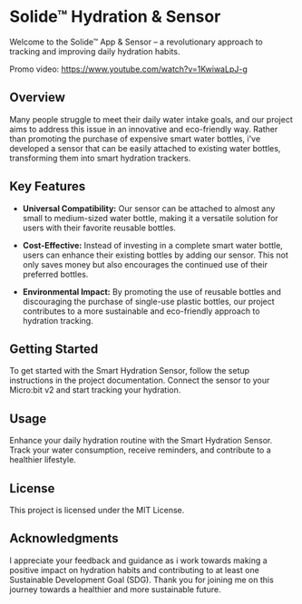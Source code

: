 # Solide™ Hydration & Sensor

Welcome to the  Solide™ App & Sensor – a revolutionary approach to tracking and improving daily hydration habits.

Promo video: https://www.youtube.com/watch?v=1KwiwaLpJ-g

## Overview

Many people struggle to meet their daily water intake goals, and our project aims to address this issue in an innovative and eco-friendly way. Rather than promoting the purchase of expensive smart water bottles, i've developed a sensor that can be easily attached to existing water bottles, transforming them into smart hydration trackers.

## Key Features

- **Universal Compatibility:** Our sensor can be attached to almost any small to medium-sized water bottle, making it a versatile solution for users with their favorite reusable bottles.
  
- **Cost-Effective:** Instead of investing in a complete smart water bottle, users can enhance their existing bottles by adding our sensor. This not only saves money but also encourages the continued use of their preferred bottles.

- **Environmental Impact:** By promoting the use of reusable bottles and discouraging the purchase of single-use plastic bottles, our project contributes to a more sustainable and eco-friendly approach to hydration tracking.

## Getting Started

To get started with the Smart Hydration Sensor, follow the setup instructions in the project documentation. Connect the sensor to your Micro:bit v2 and start tracking your hydration.

## Usage

Enhance your daily hydration routine with the Smart Hydration Sensor. Track your water consumption, receive reminders, and contribute to a healthier lifestyle.

## License

This project is licensed under the MIT License.

## Acknowledgments

I appreciate your feedback and guidance as i work towards making a positive impact on hydration habits and contributing to at least one Sustainable Development Goal (SDG). Thank you for joining me on this journey towards a healthier and more sustainable future.


